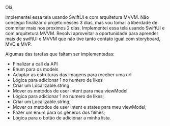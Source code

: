 Olá,

Implementei essa tela usando SwiftUI e com arquitetura MVVM.
Não consegui finalizar o projeto nesses 3 dias, mas vou tomar a liberdade de commitar mais nos proximos 2 dias.
Implementei essa tela usando SwiftUI e com arquitetura MVVM. Resolvi aproveitar a oportunidade para aprender mais de swiftUI e MVVM que não tive tanto contato igual com storyboard, MVC e MVP.

Algumas das tarefas que faltam ser implementadas:

- Finalizar a call da API
- Enum para os models
- Adaptar as estruturas das imagens para receber uma url
- Lógica para adicionar 1 no numero de likes
- Criar um Localizable.string
- Mover os metodos de user intent para meu viewModel
- Lógica para adicionar 1 no numero de likes;
- Criar um Localizable.string;
- Mover os metodos de user intent e states para meu viewModel;
- Fazer um enum para os generos dos filmes;
- Lógica para o botão de adicionar a minha lista.
